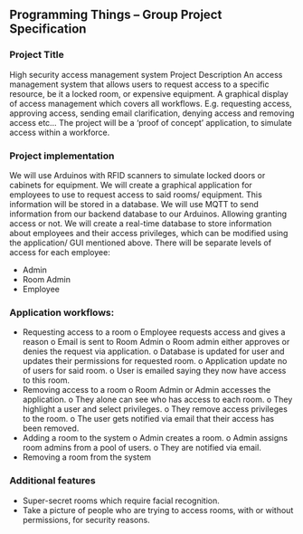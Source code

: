 ## Programming Things – Group Project Specification

### Project Title
High security access management system
Project Description
An access management system that allows users to request access to a specific resource, be it a locked room, or expensive equipment. A graphical display of access management which covers all workflows. E.g. requesting access, approving access, sending email clarification, denying access and removing access etc… The project will be a ‘proof of concept’ application, to simulate access within a workforce. 
### Project implementation
We will use Arduinos with RFID scanners to simulate locked doors or cabinets for equipment.
We will create a graphical application for employees to use to request access to said rooms/ equipment. This information will be stored in a database.
We will use MQTT to send information from our backend database to our Arduinos. Allowing granting access or not.
We will create a real-time database to store information about employees and their access privileges, which can be modified using the application/ GUI mentioned above.
There will be separate levels of access for each employee:
-	Admin
-	Room Admin
-	Employee

### Application workflows:
-	Requesting access to a room
o	Employee requests access and gives a reason
o	Email is sent to Room Admin
o	Room admin either approves or denies the request via application.
o	Database is updated for user and updates their permissions for requested room.
o	Application update no of users for said room.
o	User is emailed saying they now have access to this room.
-	Removing access to a room
o	Room Admin or Admin accesses the application.
o	They alone can see who has access to each room.
o	They highlight a user and select privileges.
o	They remove access privileges to the room.
o	The user gets notified via email that their access has been removed.
-	Adding a room to the system
o	Admin creates a room.
o	Admin assigns room admins from a pool of users.
o	They are notified via email.
-	Removing a room from the system

### Additional features
-	Super-secret rooms which require facial recognition.
-	Take a picture of people who are trying to access rooms, with or without permissions, for security reasons.
